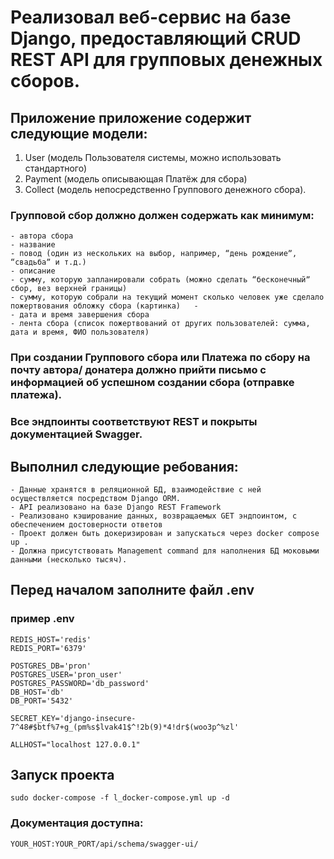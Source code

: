# Реализовал веб-сервис на базе Django, предоставляющий CRUD REST API для групповых денежных сборов. 

## Приложение приложение содержит следующие модели:

1. User (модель Пользователя системы, можно использовать стандартного)
2. Payment (модель описывающая Платёж для сбора)
2. Collect (модель непосредственно Группового денежного сбора).

### Групповой сбор должно должен содержать как минимум: 
    - автора сбора
    - название
    - повод (один из нескольких на выбор, например, “день рождениеˮ, “свадьбаˮ и т.д.)
    - описание
    - сумму, которую запланировали собрать (можно сделать “бесконечныйˮ сбор, вез верхней границы)
    - сумму, которую собрали на текущий момент сколько человек уже сделало пожертвования обложку сбора (картинка)   - 
    - дата и время завершения сбора
    - лента сбора (список пожертвований от других пользователей: сумма, дата и время, ФИО пользователя)


### При создании Группового сбора или Платежа по сбору на почту автора/ донатера должно прийти письмо с информацией об успешном создании сбора (отправке платежа).
### Все эндпоинты соответствуют REST и покрыты документацией Swagger.


## Выполнил следующие ребования:
    - Данные хранятся в реляционной БД, взаимодействие с ней осуществляется посредством Django ORM.
    - API реализовано на базе Django REST Framework
    - Реализовано кэширование данных, возвращаемых GET эндпоинтом, с обеспечением достоверности ответов
    - Проект должен быть докеризирован и запускаться через docker compose up .
    - Должна присутствовать Management command для наполнения БД моковыми данными (несколько тысяч).


## Перед началом заполните файл .env

### пример .env

```
REDIS_HOST='redis'
REDIS_PORT='6379'

POSTGRES_DB='pron'
POSTGRES_USER='pron_user'
POSTGRES_PASSWORD='db_password'
DB_HOST='db'
DB_PORT='5432'

SECRET_KEY='django-insecure-7^48#$btf%7+g_(pm%s$lvak41$^!2b(9)*4!dr$(woo3p^%zl'

ALLHOST="localhost 127.0.0.1"
```

## Запуск проекта
```
sudo docker-compose -f l_docker-compose.yml up -d
```

### Документация доступна: 
```
YOUR_HOST:YOUR_PORT/api/schema/swagger-ui/
```

